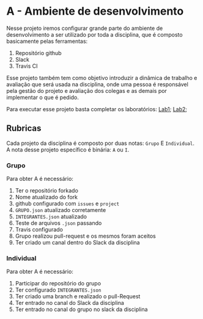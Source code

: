 # A - Ambiente de desenvolvimento

Nesse projeto iremos configurar grande parte do ambiente de desenvolvimento a ser utilizado por toda a disciplina, que é composto basicamente pelas ferramentas:

1. Repositório github
1. Slack
1. Travis CI

Esse projeto também tem como objetivo introduzir a dinâmica de trabalho e avaliação que será usada na disciplina, onde uma pessoa é responsável pela gestão do projeto e avaliação dos colegas e as demais por implementar o que é pedido.

Para executar esse projeto basta completar os laboratórios: [Lab1](); [Lab2]();

## Rubricas

Cada projeto da disciplina é composto por duas notas: `Grupo` E `Individual`. A nota desse projeto específico é binária: `A` ou `I`.

### Grupo

Para obter A é necessário:

1. Ter o repositório forkado
1. Nome atualizado do fork
1. github configurado com `issues` e `project`
1. `GRUPO.json` atualizado corretamente
1. `INTEGRANTES.json` atualizado
1. Teste de arquivos `.json` passando
1. Travis configurado
1. Grupo realizou pull-request e os mesmos foram aceitos
1. Ter criado um canal dentro do Slack da disciplina

### Individual

Para obter A é necessário:

1. Participar do repositório do grupo
1. Ter configurado `INTEGRANTES.json`
1. Ter criado uma branch e realizado o pull-Request
1. Ter entrado no canal do Slack da disciplina
1. Ter entrado no canal do grupo no slack da disciplina
